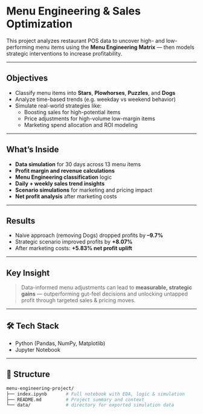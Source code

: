 # Menu Engineering & Sales Optimization

This project analyzes restaurant POS data to uncover high- and low-performing menu items using the **Menu Engineering Matrix** — then models strategic interventions to increase profitability.

---

## Objectives

- Classify menu items into **Stars**, **Plowhorses**, **Puzzles**, and **Dogs**
- Analyze time-based trends (e.g. weekday vs weekend behavior)
- Simulate real-world strategies like:
  - Boosting sales for high-potential items
  - Price adjustments for high-volume low-margin items
  - Marketing spend allocation and ROI modeling

---

## What’s Inside

- **Data simulation** for 30 days across 13 menu items  
- **Profit margin and revenue calculations**  
- **Menu Engineering classification** logic  
- **Daily + weekly sales trend insights**  
- **Scenario simulations** for marketing and pricing impact  
- **Net profit analysis** after marketing costs  

---

## Results

- Naive approach (removing Dogs) dropped profits by **–9.7%**
- Strategic scenario improved profits by **+8.07%**
- After marketing costs: **+5.83% net profit uplift**

---

## Key Insight

> Data-informed menu adjustments can lead to **measurable, strategic gains** — outperforming gut-feel decisions and unlocking untapped profit through targeted sales & pricing moves.

---

## 🛠 Tech Stack

- Python (Pandas, NumPy, Matplotlib)
- Jupyter Notebook

---

## 📂 Structure

```bash
menu-engineering-project/
├── index.ipynb       # Full notebook with EDA, logic & simulation
├── README.md         # Project summary and context
└── data/             # directory for exported simulation data

